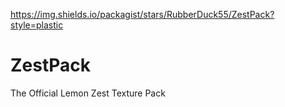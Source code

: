 https://img.shields.io/packagist/stars/RubberDuck55/ZestPack?style=plastic

# ZestPack
The Official Lemon Zest Texture Pack
